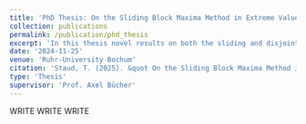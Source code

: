 ```yaml
---
title: 'PhD Thesis: On the Sliding Block Maxima Method in Extreme Value Statistics'
collection: publications
permalink: /publication/phd_thesis
excerpt: 'In this thesis novel results on both the sliding and disjoint block maxima method are presented.'
date: '2024-11-25'
venue: 'Ruhr-University Bochum'
citation: 'Staud, T. (2025). &quot On the Sliding Block Maxima Method in Extreme Value Statistics &quot;'
type: 'Thesis'
supervisor: 'Prof. Axel Bücher'
---
```


WRITE WRITE WRITE


